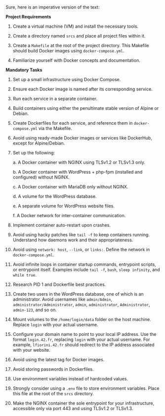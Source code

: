 Sure, here is an imperative version of the text:

**Project Requirements**

1. Create a virtual machine (VM) and install the necessary tools.

2. Create a directory named `srcs` and place all project files within it.

3. Create a `Makefile` at the root of the project directory. This Makefile should build Docker images using `docker-compose.yml`.

4. Familiarize yourself with Docker concepts and documentation.

**Mandatory Tasks**

1. Set up a small infrastructure using Docker Compose.

2. Ensure each Docker image is named after its corresponding service.

3. Run each service in a separate container.

4. Build containers using either the penultimate stable version of Alpine or Debian.

5. Create Dockerfiles for each service, and reference them in `docker-compose.yml` via the Makefile.

6. Avoid using ready-made Docker images or services like DockerHub, except for Alpine/Debian.

7. Set up the following:

   a. A Docker container with NGINX using TLSv1.2 or TLSv1.3 only.

   b. A Docker container with WordPress + php-fpm (installed and configured) without NGINX.

   c. A Docker container with MariaDB only without NGINX.

   d. A volume for the WordPress database.

   e. A separate volume for WordPress website files.

   f. A Docker network for inter-container communication.

8. Implement container auto-restart upon crashes.

9. Avoid using hacky patches like `tail -f` to keep containers running. Understand how daemons work and their appropriateness.

10. Avoid using `network: host`, `--link`, or `links:`. Define the network in `docker-compose.yml`.

11. Avoid infinite loops in container startup commands, entrypoint scripts, or entrypoint itself. Examples include `tail -f`, `bash`, `sleep infinity`, and `while true`.

12. Research PID 1 and Dockerfile best practices.

13. Create two users in the WordPress database, one of which is an administrator. Avoid usernames like `admin/Admin`, `administrator/Administrator`, `admin`, `administrator`, `Administrator`, `admin-123`, and so on.

14. Mount volumes to the `/home/login/data` folder on the host machine. Replace `login` with your actual username.

15. Configure your domain name to point to your local IP address. Use the format `login.42.fr`, replacing `login` with your actual username. For example, `lfiorini.42.fr` should redirect to the IP address associated with your website.

16. Avoid using the latest tag for Docker images.

17. Avoid storing passwords in Dockerfiles.

18. Use environment variables instead of hardcoded values.

19. Strongly consider using a `.env` file to store environment variables. Place this file at the root of the `srcs` directory.

20. Make the NGINX container the sole entrypoint for your infrastructure, accessible only via port 443 and using TLSv1.2 or TLSv1.3.
